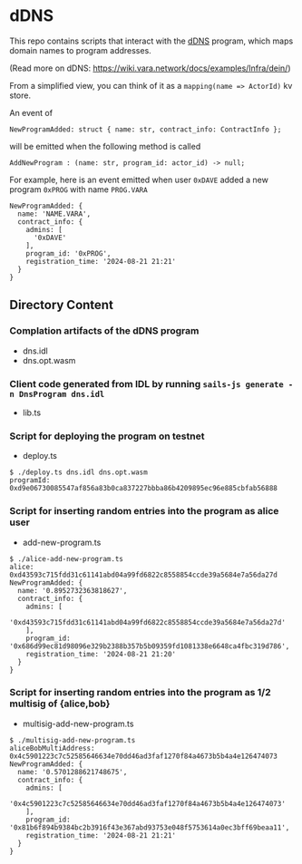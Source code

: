 # dDNS

This repo contains scripts that interact with the [dDNS](https://github.com/varazone/dns) program, which maps domain names to program addresses.

(Read more on dDNS: https://wiki.vara.network/docs/examples/Infra/dein/)

From a simplified view, you can think of it as a `mapping(name => ActorId)` kv store.

An event of

```
NewProgramAdded: struct { name: str, contract_info: ContractInfo };
```

will be emitted when the following method is called

```
AddNewProgram : (name: str, program_id: actor_id) -> null;
```

For example, here is an event emitted when user `0xDAVE` added a new program `0xPROG` with name `PROG.VARA`

```
NewProgramAdded: {
  name: 'NAME.VARA',
  contract_info: {
    admins: [
      '0xDAVE'
    ],
    program_id: '0xPROG',
    registration_time: '2024-08-21 21:21'
  }
}
```

## Directory Content

### Complation artifacts of the dDNS program

- dns.idl
- dns.opt.wasm

### Client code generated from IDL by running `sails-js generate -n DnsProgram dns.idl`

- lib.ts

### Script for deploying the program on testnet

- deploy.ts

```
$ ./deploy.ts dns.idl dns.opt.wasm
programId: 0xd9e06730085547af856a83b0ca837227bbba86b4209895ec96e885cbfab56888
```

### Script for inserting random entries into the program as alice user

- add-new-program.ts

```
$ ./alice-add-new-program.ts
alice: 0xd43593c715fdd31c61141abd04a99fd6822c8558854ccde39a5684e7a56da27d
NewProgramAdded: {
  name: '0.8952732363818627',
  contract_info: {
    admins: [
      '0xd43593c715fdd31c61141abd04a99fd6822c8558854ccde39a5684e7a56da27d'
    ],
    program_id: '0x686d99ec81d98096e329b2388b357b5b09359fd1081338e6648ca4fbc319d786',
    registration_time: '2024-08-21 21:20'
  }
}
```

### Script for inserting random entries into the program as 1/2 multisig of {alice,bob}

- multisig-add-new-program.ts

```
$ ./multisig-add-new-program.ts
aliceBobMultiAddress: 0x4c5901223c7c52585646634e70dd46ad3faf1270f84a4673b5b4a4e126474073
NewProgramAdded: {
  name: '0.5701288621748675',
  contract_info: {
    admins: [
      '0x4c5901223c7c52585646634e70dd46ad3faf1270f84a4673b5b4a4e126474073'
    ],
    program_id: '0x81b6f894b9384bc2b3916f43e367abd93753e048f5753614a0ec3bff69beaa11',
    registration_time: '2024-08-21 21:21'
  }
}
```
